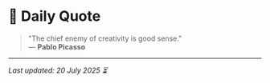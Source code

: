 # 📜 Daily Quote

> "The chief enemy of creativity is good sense."  
> — **Pablo Picasso**

---

_Last updated: 20 July 2025 ⏳_
